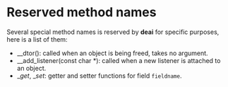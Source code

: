 # Reserved method names

Several special method names is reserved by **deai** for specific purposes, here is a list of them:

* __dtor(): called when an object is being freed, takes no argument.
* __add_listener(const char *): called when a new listener is attached to an object.
* __get_<fieldname>, __set_<fieldname>: getter and setter functions for field `fieldname`.
